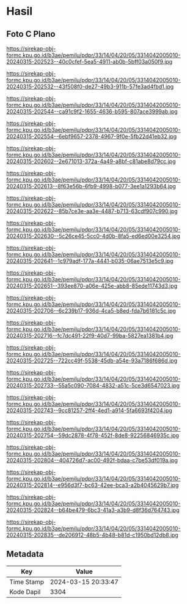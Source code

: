 # Hasil

## Foto C Plano

https://sirekap-obj-formc.kpu.go.id/b3ae/pemilu/pdpr/33/14/04/20/05/3314042005010-20240315-202523--40c0cfef-5ea5-4911-ab0b-5bff03a050f9.jpg

https://sirekap-obj-formc.kpu.go.id/b3ae/pemilu/pdpr/33/14/04/20/05/3314042005010-20240315-202532--43f508f0-de27-49b3-911b-57fe3ad4fbd1.jpg

https://sirekap-obj-formc.kpu.go.id/b3ae/pemilu/pdpr/33/14/04/20/05/3314042005010-20240315-202544--ca91c9f2-1655-4636-b595-807ace3999ab.jpg

https://sirekap-obj-formc.kpu.go.id/b3ae/pemilu/pdpr/33/14/04/20/05/3314042005010-20240315-202554--6ebf9657-2378-4967-9f0e-5fb22d41eb32.jpg

https://sirekap-obj-formc.kpu.go.id/b3ae/pemilu/pdpr/33/14/04/20/05/3314042005010-20240315-202602--2e671013-372a-4a49-a8bf-c81abe8d79cc.jpg

https://sirekap-obj-formc.kpu.go.id/b3ae/pemilu/pdpr/33/14/04/20/05/3314042005010-20240315-202613--8f63e56b-6fb9-4998-b077-3ee1a1293b64.jpg

https://sirekap-obj-formc.kpu.go.id/b3ae/pemilu/pdpr/33/14/04/20/05/3314042005010-20240315-202622--85b7ce3e-aa3e-4487-b713-63cdf907c990.jpg

https://sirekap-obj-formc.kpu.go.id/b3ae/pemilu/pdpr/33/14/04/20/05/3314042005010-20240315-202630--5c26ce45-5cc0-4d0b-8fa5-ed6ed00e3254.jpg

https://sirekap-obj-formc.kpu.go.id/b3ae/pemilu/pdpr/33/14/04/20/05/3314042005010-20240315-202641--1c979adf-177a-4441-b035-06ae7513e5c9.jpg

https://sirekap-obj-formc.kpu.go.id/b3ae/pemilu/pdpr/33/14/04/20/05/3314042005010-20240315-202651--393ee870-a06e-425e-abb8-85ede11743d3.jpg

https://sirekap-obj-formc.kpu.go.id/b3ae/pemilu/pdpr/33/14/04/20/05/3314042005010-20240315-202706--6c239b17-936d-4ca5-b8ed-fda7b6181c5c.jpg

https://sirekap-obj-formc.kpu.go.id/b3ae/pemilu/pdpr/33/14/04/20/05/3314042005010-20240315-202716--fc7dc491-22f9-40d7-99ba-5827ea1381b4.jpg

https://sirekap-obj-formc.kpu.go.id/b3ae/pemilu/pdpr/33/14/04/20/05/3314042005010-20240315-202725--722cc49f-5538-45db-a54e-93a7186f686d.jpg

https://sirekap-obj-formc.kpu.go.id/b3ae/pemilu/pdpr/33/14/04/20/05/3314042005010-20240315-202733--55a5c090-7084-4832-a51c-5ce3d6547023.jpg

https://sirekap-obj-formc.kpu.go.id/b3ae/pemilu/pdpr/33/14/04/20/05/3314042005010-20240315-202743--9cc81257-2ff4-4ed1-a914-5fa6693f4204.jpg

https://sirekap-obj-formc.kpu.go.id/b3ae/pemilu/pdpr/33/14/04/20/05/3314042005010-20240315-202754--59dc2878-4f78-452f-8de8-92256846935c.jpg

https://sirekap-obj-formc.kpu.go.id/b3ae/pemilu/pdpr/33/14/04/20/05/3314042005010-20240315-202804--404726d7-ac00-492f-bdaa-c7be53df019a.jpg

https://sirekap-obj-formc.kpu.go.id/b3ae/pemilu/pdpr/33/14/04/20/05/3314042005010-20240315-202814--e956d3f7-bc63-42ee-bca3-a2b4045629b7.jpg

https://sirekap-obj-formc.kpu.go.id/b3ae/pemilu/pdpr/33/14/04/20/05/3314042005010-20240315-202824--b64be479-6bc3-41a3-a3b9-d8f36d764743.jpg

https://sirekap-obj-formc.kpu.go.id/b3ae/pemilu/pdpr/33/14/04/20/05/3314042005010-20240315-202835--de206912-48b5-4b48-b81d-c1950bd12db8.jpg


## Metadata

| Key        | Value               |
| ---------- | ------------------- |
| Time Stamp | 2024-03-15 20:33:47 |
| Kode Dapil | 3304                |



